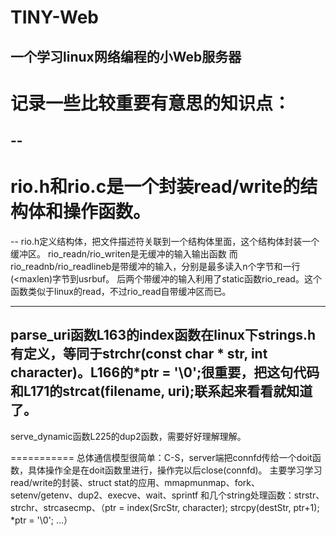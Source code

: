 TINY-Web
========

一个学习linux网络编程的小Web服务器
--

记录一些比较重要有意思的知识点：
==
--
--
rio.h和rio.c是一个封装read/write的结构体和操作函数。
==
--
rio.h定义结构体，把文件描述符关联到一个结构体里面，这个结构体封装一个缓冲区。
rio_readn/rio_writen是无缓冲的输入输出函数
而rio_readnb/rio_readlineb是带缓冲的输入，分别是最多读入n个字节和一行(<maxlen)字节到usrbuf。
后两个带缓冲的输入利用了static函数rio_read。这个函数类似于linux的read，不过rio_read自带缓冲区而已。

---
parse_uri函数L163的index函数在linux下strings.h有定义，等同于strchr(const char * str, int character)。L166的*ptr = '\0';很重要，把这句代码和L171的strcat(filename, uri);联系起来看看就知道了。
---			 
serve_dynamic函数L225的dup2函数，需要好好理解理解。


===========
总体通信模型很简单：C-S，server端把connfd传给一个doit函数，具体操作全是在doit函数里进行，操作完以后close(connfd)。
主要学习学习read/write的封装、struct stat的应用、mmapmunmap、fork、setenv/getenv、dup2、execve、wait、sprintf
和几个string处理函数：strstr、strchr、strcasecmp、（ptr = index(SrcStr, character); strcpy(destStr, ptr+1); *ptr = '\0'; ...）
			 
